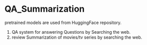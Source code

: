 # QA_Summarization
pretrained models are used from HuggingFace repository.
1) QA system for answering Questions by Searching the web.
2) review Summarization of movies/tv series by searching the web.
